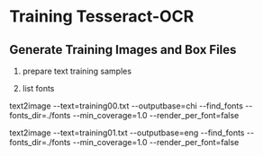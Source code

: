 Training Tesseract-OCR
======================

Generate Training Images and Box Files
--------------------------------------

1. prepare text training samples




2. list fonts

text2image --text=training00.txt --outputbase=chi --find_fonts --fonts_dir=./fonts --min_coverage=1.0 --render_per_font=false


text2image --text=training01.txt --outputbase=eng --find_fonts --fonts_dir=./fonts --min_coverage=1.0 --render_per_font=false
